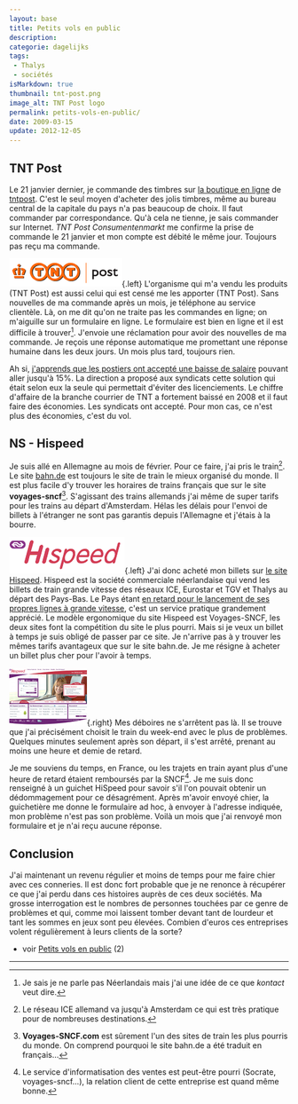 ```yaml
---
layout: base
title: Petits vols en public
description: 
categorie: dagelijks
tags: 
 - Thalys
 - sociétés
isMarkdown: true
thumbnail: tnt-post.png
image_alt: TNT Post logo
permalink: petits-vols-en-public/
date: 2009-03-15
update: 2012-12-05
---
```




## TNT Post

Le 21 janvier dernier, je commande des timbres sur [la boutique en ligne](http://www.tntpost.nl/voorthuis/postzegels/postzegels-kopen/onlinewinkel.aspx) de [tntpost](/la-poste-prends-les-couleurs-d-halloween). C'est le seul moyen d'acheter des jolis timbres, même au bureau central de la capitale du pays n'a pas beaucoup de choix. Il faut commander par correspondance. Qu'à cela ne tienne, je sais commander sur Internet. *TNT Post Consumentenmarkt*  me confirme la prise de commande le 21 janvier et mon compte est débité le même jour. Toujours pas reçu ma commande. 

![TNT Post logo](tnt-post.png){.left} L'organisme qui m'a vendu les produits (TNT Post) est aussi celui qui est censé me les apporter (TNT Post). Sans nouvelles de ma commande après un mois, je téléphone au service clientèle. Là, on me dit qu'on ne traite pas les commandes en ligne; on m'aiguille sur un formulaire en ligne. Le formulaire est bien en ligne et il est difficile à trouver[^1]. J'envoie une réclamation pour avoir des nouvelles de ma commande. Je reçois une réponse automatique me promettant une réponse humaine dans les deux jours. Un mois plus tard, toujours rien. 

Ah si, [j'apprends que les postiers ont accepté une baisse de salaire](http://www.ambafrance-nl.org/france_paysbas/spip.php?article10690#TNT) pouvant aller jusqu'à 15%. La direction a proposé aux syndicats cette solution qui était selon eux la seule qui permettait d'éviter des licenciements. Le chiffre d'affaire de la branche courrier de TNT a fortement baissé en 2008 et il faut faire des économies. Les syndicats ont accepté. Pour mon cas, ce n'est plus des économies, c'est du vol.

## NS - Hispeed

Je suis allé en Allemagne au mois de février. Pour ce faire, j'ai pris le train[^2]. Le site [bahn.de](http://www.bahn.de/international/view/fr/index.shtml) est toujours le site de train le mieux organisé du monde. Il est plus facile d'y trouver les horaires de trains français que sur le site **voyages-sncf**[^3]. S'agissant des trains allemands j'ai même de super tarifs pour les trains au départ d'Amsterdam. Hélas les délais pour l'envoi de billets à l'étranger ne sont pas garantis depuis l'Allemagne et j'étais à la bourre. 

![Hi Speed Logo](hispeed.png){.left} J'ai donc acheté mon billets sur [le site Hispeed](http://www.nshispeed.nl/). Hispeed est la société commerciale néerlandaise qui vend les billets de train grande vitesse des réseaux ICE, Eurostar et TGV et Thalys au départ des Pays-Bas. Le Pays étant [en retard pour le lancement de ses propres lignes à grande vitesse](/des-travaux-qui-n-en-finissent-pas-encore), c'est un service pratique grandement apprécié. Le modèle ergonomique du site Hispeed est Voyages-SNCF, les deux sites font la compétition du site le plus pourri. Mais si je veux un billet à temps je suis obligé de passer par ce site. Je n'arrive pas à y trouver les mêmes tarifs avantageux que sur le site bahn.de. Je me résigne à acheter un billet plus cher pour l'avoir à temps. 

![Le site Hispeed, un grand sourire, mais pas le mien](site-hispeed.png){.right} Mes déboires ne s'arrêtent pas là. Il se trouve que j'ai précisément choisit le train du week-end avec le plus de problèmes. Quelques minutes seulement après son départ, il s'est arrêté, prenant au moins une heure et demie de retard.

Je me souviens du temps, en France, ou les trajets en train ayant plus d'une heure de retard étaient remboursés par la SNCF[^4]. Je me suis donc renseigné à un guichet HiSpeed pour savoir s'il l'on pouvait obtenir un dédommagement pour ce désagrément. Après m'avoir envoyé chier, la guichetière me donne le formulaire ad hoc, à envoyer à l'adresse indiquée, mon problème n'est pas son problème. Voilà un mois que j'ai renvoyé mon formulaire et je n'ai reçu aucune réponse.

## Conclusion

J'ai maintenant un revenu régulier et moins de temps pour me faire chier avec ces conneries. Il est donc fort probable que je ne renonce à récupérer ce que j'ai perdu dans ces histoires auprès de ces deux sociétés. Ma grosse interrogation est le nombres de personnes touchées par ce genre de problèmes et qui, comme moi laissent tomber devant tant de lourdeur et tant les sommes en jeux sont peu élevées. Combien d'euros ces entreprises volent régulièrement à leurs clients de la sorte?

* voir [Petits vols en public](/petits-vols-en-public-2) (2)

---
[^1]: Je sais je ne parle pas Néerlandais mais j'ai une idée de ce que *kontact* veut dire.
[^2]: Le réseau ICE allemand va jusqu'à Amsterdam ce qui est très pratique pour de nombreuses destinations.
[^3]: **Voyages-SNCF.com** est sûrement l'un des sites de train les plus pourris du monde. On comprend pourquoi le site bahn.de a été traduit en français...
[^4]: Le service d'informatisation des ventes est peut-être pourri (Socrate, voyages-sncf...), la relation client de cette entreprise est quand même bonne.